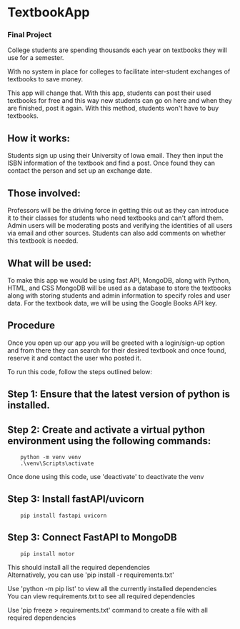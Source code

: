 # TextbookApp
### Final Project

College students are spending thousands each year on textbooks they will use for a semester. <br>

With no system in place for colleges to facilitate inter-student exchanges of textbooks to save money. <br>

This app will change that. With this app, students can post their used textbooks for free and this way new students can go on here and when they are finished, post it again. With this method, students won't have to buy textbooks.<br>

## How it works: 
Students sign up using their University of Iowa email. They then input the ISBN information of the textbook and find a post. Once found they can contact the person and set up an exchange date.

## Those involved: 
Professors will be the driving force in getting this out as they can introduce it to their classes for students who need textbooks and can't afford them. Admin users will be moderating posts and verifying the identities of all users via email and other sources. Students can also add comments on whether this textbook is needed.

## What will be used: 
To make this app we would be using fast API, MongoDB, along with Python, HTML, and CSS MongoDB will be used as a database to store the textbooks along with storing students and admin information to specify roles and user data. For the textbook data, we will be using the Google Books API key.

## Procedure
Once you open up our app you will be greeted with a login/sign-up option and from there they can search for their desired textbook and once found, reserve it and contact the user who posted it. 

To run this code, follow the steps outlined below: <br>

## Step 1: Ensure that the latest version of python is installed. <br>

## Step 2: Create and activate a virtual python environment using the following commands: <br>
        python -m venv venv
        .\venv\Scripts\activate

Once done using this code, use 'deactivate' to deactivate the venv <br>

## Step 3: Install fastAPI/uvicorn <br>
        pip install fastapi uvicorn

## Step 3: Connect FastAPI to MongoDB <br>
        pip install motor


This should install all the required dependencies <br>
Alternatively, you can use 'pip install -r requirements.txt' <br>

Use 'python -m pip list' to view all the currently installed dependencies <br>
You can view requirements.txt to see all required dependencies <br>

Use 'pip freeze > requirements.txt' command to create a file with all required dependencies



